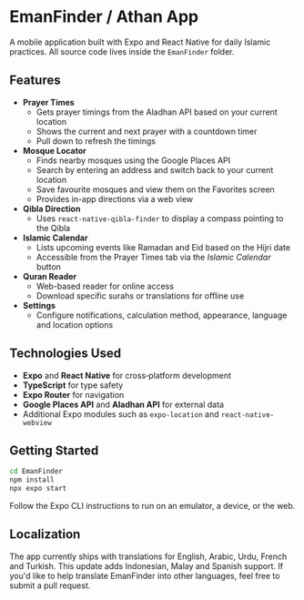 # EmanFinder / Athan App

A mobile application built with Expo and React Native for daily Islamic practices. All source code lives inside the `EmanFinder` folder.

## Features

- **Prayer Times**
  - Gets prayer timings from the Aladhan API based on your current location
  - Shows the current and next prayer with a countdown timer
  - Pull down to refresh the timings
- **Mosque Locator**
  - Finds nearby mosques using the Google Places API
  - Search by entering an address and switch back to your current location
  - Save favourite mosques and view them on the Favorites screen
  - Provides in-app directions via a web view
- **Qibla Direction**
  - Uses `react-native-qibla-finder` to display a compass pointing to the Qibla
- **Islamic Calendar**
  - Lists upcoming events like Ramadan and Eid based on the Hijri date
  - Accessible from the Prayer Times tab via the *Islamic Calendar* button
- **Quran Reader**
  - Web-based reader for online access
  - Download specific surahs or translations for offline use
- **Settings**
  - Configure notifications, calculation method, appearance, language and location options

## Technologies Used

- **Expo** and **React Native** for cross‑platform development
- **TypeScript** for type safety
- **Expo Router** for navigation
- **Google Places API** and **Aladhan API** for external data
- Additional Expo modules such as `expo-location` and `react-native-webview`

## Getting Started

```bash
cd EmanFinder
npm install
npx expo start
```

Follow the Expo CLI instructions to run on an emulator, a device, or the web.

## Localization

The app currently ships with translations for English, Arabic, Urdu, French and
Turkish. This update adds Indonesian, Malay and Spanish support. If you'd like
to help translate EmanFinder into other languages, feel free to submit a pull
request.
